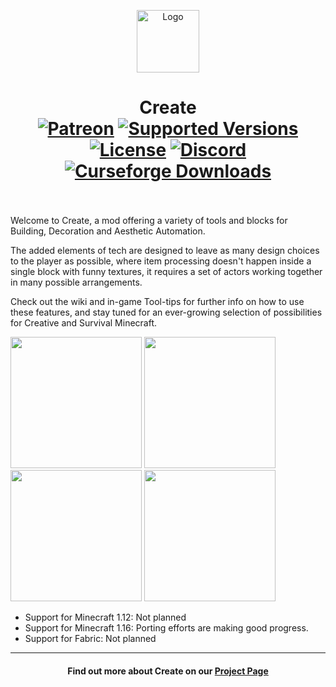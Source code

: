 <p align="center"><img src="https://i.imgur.com/35JmqWB.gif" alt="Logo" width="100"></p>
<h1 align="center">Create<br>
	<a href="https://www.patreon.com/simibubi"><img src="https://img.shields.io/badge/Supporters-40-ff5733" alt="Patreon"></a>
	<a href="https://www.curseforge.com/minecraft/mc-mods/create/files"><img src="https://img.shields.io/badge/Available%20for-MC%201.14,%201.15-c70039" alt="Supported Versions"></a>
	<a href="https://github.com/Creators-of-Create/Create/blob/master/LICENSE"><img src="https://img.shields.io/github/license/Creators-of-Create/Create?style=flat&color=900c3f" alt="License"></a>
	<a href="https://discord.gg/hmaD7Se"><img src="https://img.shields.io/discord/620934202875183104?color=844685&label=Feedback%20%26%20Help&style=flat" alt="Discord"></a>
	<a href="https://www.curseforge.com/minecraft/mc-mods/create"><img src="http://cf.way2muchnoise.eu/short_create.svg" alt="Curseforge Downloads"></a><br><br>
</h1>

Welcome to Create, a mod offering a variety of tools and blocks for Building, Decoration and Aesthetic Automation.

The added elements of tech are designed to leave as many design choices to the player as possible, where item processing doesn't happen inside a single block with funny textures, it requires a set of actors working together in many possible arrangements.

Check out the wiki and in-game Tool-tips for further info on how to use these features, and stay tuned for an ever-growing selection of possibilities for Creative and Survival Minecraft.

[<img src="https://i.imgur.com/0lLX9Oy.jpg" width="210">](https://github.com/simibubi/Create/issues "Report Issues")
[<img src="https://i.imgur.com/bjEZraY.jpg" width="210">](https://www.youtube.com/playlist?list=PLyADkcfPLU8ywCXZPaDbQ_JZJL0CGDN5Z "Watch Videos")
[<img src="https://i.imgur.com/aWrjfKJ.jpg" width="210">](https://discord.gg/hmaD7Se "Feedback & Help")
[<img src="https://i.imgur.com/xj8o2xC.jpg" width="210">](https://www.patreon.com/simibubi "Support Us")

- Support for Minecraft 1.12: Not planned
- Support for Minecraft 1.16: Porting efforts are making good progress.
- Support for Fabric: Not planned
<hr>
<h4 align="center">Find out more about Create on our <a href="https://www.curseforge.com/minecraft/mc-mods/create">Project Page</a></h4>
